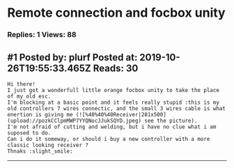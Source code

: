 # Remote connection and focbox unity

### Replies: 1 Views: 88

## \#1 Posted by: plurf Posted at: 2019-10-26T19:55:33.465Z Reads: 30

```
Hi there!
I just got a wonderfull little orange focbox unity to take the place of my old esc.
I'm blocking at a basic point and it feels really stupid :this is my old controllers 7 wires connectic, and the small 3 wires cable is what enertion is giving me (![%40%40%40Receiver|281x500](upload://pozkCClpmMWP7YYQNocJJukSQYD.jpeg) see the picture).
I'm not afraid of cutting and welding, but i have no clue what i am suposed to do.
Can i do it someway, or should i buy a new controller with a more classic looking receiver ?
Thnaks :slight_smile:
```

---
